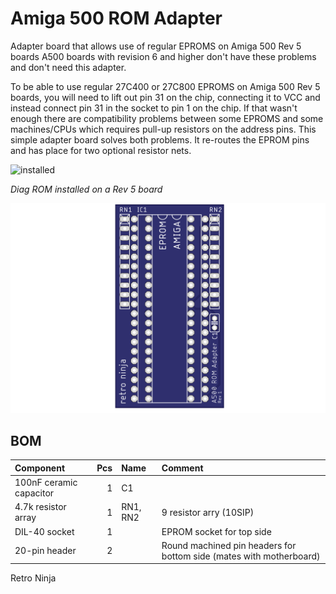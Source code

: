 # Amiga 500 ROM Adapter
Adapter board that allows use of regular EPROMS on Amiga 500 Rev 5 boards
A500 boards with revision 6 and higher don't have these problems and don't need this adapter.

To be able to use regular 27C400 or 27C800 EPROMS on Amiga 500 Rev 5 boards, you will need to lift out pin 31 on the chip, connecting it to VCC and instead connect pin 31 in the socket to pin 1 on the chip.
If that wasn't enough there are compatibility problems between some EPROMS and some machines/CPUs which requires pull-up resistors on the address pins.
This simple adapter board solves both problems. It re-routes the EPROM pins and has place for two optional resistor nets.

<img src="images/rev1_installed.jpg" alt="installed" width="500"/>

*Diag ROM installed on a Rev 5 board*

<img src="images/rev1_top.png" alt="PCB top"/>

## BOM
 |Component|Pcs |Name|Comment|
 |:--------|---:|:---|:------|
 | 100nF  ceramic capacitor| 1 | C1 | |
 | 4.7k resistor array | 1 | RN1, RN2 | 9 resistor arry (10SIP)| 
 | DIL-40 socket | 1 || EPROM socket for top side| 
 | 20-pin header | 2 || Round machined pin headers for bottom side (mates with motherboard) | 

Retro Ninja
